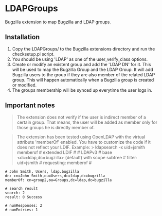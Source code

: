 LDAPGroups
==========

Bugzilla extension to map Bugzilla and LDAP groups.

## Installation

1. Copy the LDAPGroups/ to the Bugzilla extensions directory and run the checksetup.pl script.
2. You should be using 'LDAP' as one of the user_verify_class options.
3. Create or modify an existent group and add the 'LDAP DN' for it. This will be used to map the Bugzilla Group and the LDAP Group. It will add Bugzilla users to the group if they are also member of the related LDAP group. This will happen automatically when a Bugzilla group is created or modified.
4. The groups membership will be synced up everytime the user logs in.

## Important notes

> The extension does not verify if the user is indirect member of a certain group. That means,
the user will be added as member only for those groups he is directly member of.

> The extension has been tested using OpenLDAP with the virtual attribute 'memberOf' enabled. You have to customize the code if it does not reflect your LDIF. Example:
    > ldapsearch -x uid=jsmith memberof
    # extended LDIF
    #
    # LDAPv3
    # base <dc=ldap,dc=bugzilla> (default) with scope subtree
    # filter: uid=jsmith
    # requesting: memberof 
    #

    # John Smith, Users, ldap.bugzilla
    dn: cn=John Smith,ou=Users,dc=ldap,dc=bugzilla
    memberOf: cn=group2,ou=Groups,dc=ldap,dc=bugzilla

    # search result
    search: 2
    result: 0 Success

    # numResponses: 2
    # numEntries: 1
